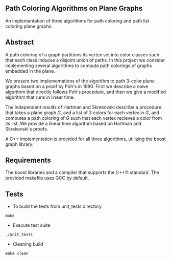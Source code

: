 ## Path Coloring Algorithms on Plane Graphs
 An implementation of three algorithms for path coloring and path list coloring
 plane graphs.

## Abstract
 A path coloring of a graph partitions its vertex set into color classes such
 that each class induces a disjoint union of paths. In this project we consider
 implementing several algorithms to compute path colorings of graphs embedded in
 the plane.

 We present two implementations of the algorithm to path $3$-color plane graphs
 based on a proof by Poh's in 1990. First we describe a naive algorithm that
 directly follows Poh's procedure, and then we give a modified algorithm
 that runs in linear time.

 The independent results of Hartman and Skrekovski describe a procedure that takes
 a plane graph $G$, and a list of $3$ colors for each vertex in $G$, and
 computes a path coloring of $G$ such that each vertex recieves a color from its
 list. We provide a linear time algorithm based on Hartman and Skrekovski's
 proofs.

 A C++ implementation is provided for all three algorithms, utilizing
 the boost graph library.

## Requirements
 The boost libraries and a compiler that supports the C++11 standard. The
 provided makefile uses GCC by default.

## Tests

 * To build the tests from unit_tests directory
  ```
 make
 ```

 * Execute test suite
 ```
 ./unit_tests
 ```
 
 * Cleaning build
 ```
 make clean
 ```
